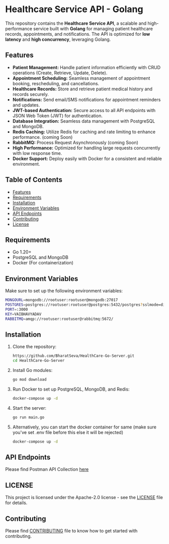 # Healthcare Service API - Golang

This repository contains the **Healthcare Service API**, a scalable and high-performance service built with **Golang** for managing patient healthcare records, appointments, and notifications. The API is optimized for **low latency** and **high concurrency**, leveraging Golang.

## Features

- **Patient Management:** Handle patient information efficiently with CRUD operations (Create, Retrieve, Update, Delete).
- **Appointment Scheduling:** Seamless management of appointment booking, rescheduling, and cancellations.
- **Healthcare Records:** Store and retrieve patient medical history and records securely.
- **Notifications:** Send email/SMS notifications for appointment reminders and updates.
- **JWT-based Authentication:** Secure access to all API endpoints with JSON Web Token (JWT) for authentication.
- **Database Integration:** Seamless data management with PostgreSQL and MongoDB.
- **Redis Caching:** Utilize Redis for caching and rate limiting to enhance performance. (coming Soon)
- **RabbitMQ:** Process Request Asynchronously (coming Soon)
- **High Performance:** Optimized for handling large requests concurrently with low response time.
- **Docker Support:** Deploy easily with Docker for a consistent and reliable environment.

## Table of Contents

- [Features](#features)
- [Requirements](#requirements)
- [Installation](#installation)
- [Environment Variables](#environment-variables)
- [API Endpoints](#api-endpoints)
- [Contributing](#contributing)
- [License](#license)

## Requirements

- Go 1.20+
- PostgreSQL and MongoDB
- Docker (For containerization)

## Environment Variables

Make sure to set up the following environment variables:

```bash
MONGOURL=mongodb://rootuser:rootuser@mongodb:27017 
POSTGRES=postgres://rootuser:rootuser@postgres:5432/postgres?sslmode=disable
PORT=:3000
KEY=VAIBHAVYADAV
RABBITMQ=amqp://rootuser:rootuser@rabbitmq:5672/
```


## Installation

1. Clone the repository:
    ```bash
    https://github.com/BharatSeva/HealthCare-Go-Server.git
    cd HealthCare-Go-Server
    ```

2. Install Go modules:
    ```bash
    go mod download
    ```

3. Run Docker to set up PostgreSQL, MongoDB, and Redis:
    ```bash
    docker-compose up -d
    ```

4. Start the server:
    ```bash
    go run main.go
    ```

5. Alternatively, you can start the docker container for same (make sure you've set .env file before this else it will be rejected)
    ```bash
    docker-compose up -d
    ```




## API Endpoints  
Please find Postman API Collection [here](./Golang_HealthCare_BharatSeva.postman_collection.json)  


## LICENSE  
This project is licensed under the Apache-2.0 license - see the [LICENSE](./LICENSE) file for details.   


## Contributing
Please find [CONTRIBUTING](./CONTRIBUTING.md) file to know how to get started with contributing.  
